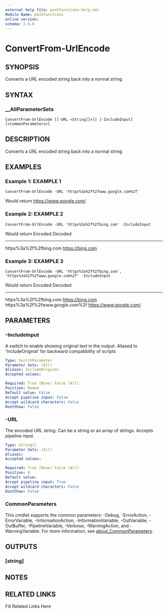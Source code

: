 ```yaml
---
external help file: poshfunctions-help.xml
Module Name: poshfunctions
online version: 
schema: 2.0.0
---
```


# ConvertFrom-UrlEncode

## SYNOPSIS

Converts a URL encoded string back into a normal string

## SYNTAX

### __AllParameterSets

```
ConvertFrom-UrlEncode [[-URL <String[]>]] [-IncludeInput] [<CommonParameters>]
```

## DESCRIPTION

Converts a URL encoded string back into a normal string


## EXAMPLES

### Example 1: EXAMPLE 1

```
ConvertFrom-UrlEncode -URL 'https%3a%2f%2fwww.google.com%2f'
```

Would return
https://www.google.com/





### Example 2: EXAMPLE 2

```
ConvertFrom-UrlEncode -URL 'https%3a%2f%2fbing.com' -IncludeInput
```

Would return
Encoded                Decoded
-------                -------
https%3a%2f%2fbing.com https://bing.com





### Example 3: EXAMPLE 3

```
ConvertFrom-UrlEncode -URL 'https%3a%2f%2fbing.com', 'https%3a%2f%2fwww.google.com%2f' -IncludeInput
```

Would return
Encoded                         Decoded
-------                         -------
https%3a%2f%2fbing.com          https://bing.com
https%3a%2f%2fwww.google.com%2f https://www.google.com/






## PARAMETERS

### -IncludeInput

A switch to enable showing original text in the output.
Aliased to 'IncludeOriginal' for backward compatibility of scripts

```yaml
Type: SwitchParameter
Parameter Sets: (All)
Aliases: IncludeOriginal
Accepted values: 

Required: True (None) False (All)
Position: Named
Default value: False
Accept pipeline input: False
Accept wildcard characters: False
DontShow: False
```

### -URL

The encoded URL string.
Can be a string or an array of strings.
Accepts pipeline input.

```yaml
Type: String[]
Parameter Sets: (All)
Aliases: 
Accepted values: 

Required: True (None) False (All)
Position: 0
Default value: 
Accept pipeline input: True
Accept wildcard characters: False
DontShow: False
```


### CommonParameters

This cmdlet supports the common parameters: -Debug, -ErrorAction, -ErrorVariable, -InformationAction, -InformationVariable, -OutVariable, -OutBuffer, -PipelineVariable, -Verbose, -WarningAction, and -WarningVariable. For more information, see [about_CommonParameters](http://go.microsoft.com/fwlink/?LinkID=113216).

## OUTPUTS

### [string]


## NOTES



## RELATED LINKS

Fill Related Links Here

